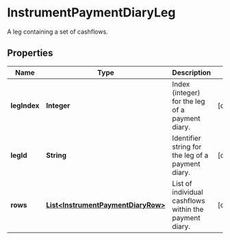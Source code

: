 

# InstrumentPaymentDiaryLeg

A leg containing a set of cashflows.

## Properties

| Name | Type | Description | Notes |
|------------ | ------------- | ------------- | -------------|
|**legIndex** | **Integer** | Index (integer) for the leg of a payment diary. |  [optional] |
|**legId** | **String** | Identifier string for the leg of a payment diary. |  [optional] |
|**rows** | [**List&lt;InstrumentPaymentDiaryRow&gt;**](InstrumentPaymentDiaryRow.md) | List of individual cashflows within the payment diary. |  [optional] |



